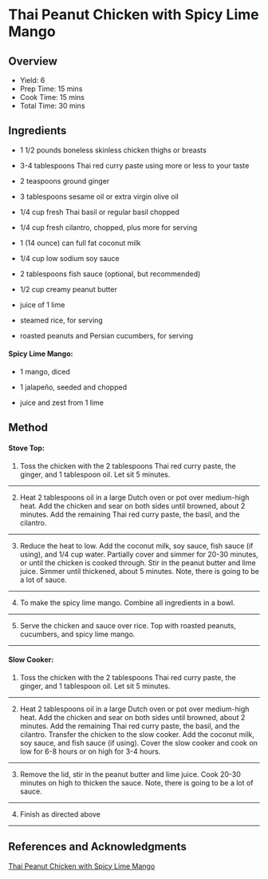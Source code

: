 # Thai Peanut Chicken with Spicy Lime Mango

## Overview

- Yield: 6
- Prep Time: 15 mins
- Cook Time: 15 mins
- Total Time: 30 mins

## Ingredients

- 1 1/2 pounds boneless skinless chicken thighs or breasts

- 3-4 tablespoons Thai red curry paste using more or less to your taste

- 2 teaspoons ground ginger

- 3 tablespoons sesame oil or extra virgin olive oil

- 1/4 cup fresh Thai basil or regular basil chopped

- 1/4 cup fresh cilantro, chopped, plus more for serving

- 1 (14 ounce) can full fat coconut milk

- 1/4 cup low sodium soy sauce

- 2 tablespoons fish sauce (optional, but recommended)

- 1/2 cup creamy peanut butter

- juice of 1 lime

- steamed rice, for serving

- roasted peanuts and Persian cucumbers, for serving

#### Spicy Lime Mango:

- 1 mango, diced

- 1 jalapeño, seeded and chopped

- juice and zest from 1 lime

## Method

#### Stove Top:

1. Toss the chicken with the 2 tablespoons Thai red curry paste, the ginger, and 1 tablespoon oil. Let sit 5 minutes.
---

2. Heat 2 tablespoons oil in a large Dutch oven or pot over medium-high heat. Add the chicken and sear on both sides until browned, about 2 minutes. Add the remaining Thai red curry paste, the basil, and the cilantro.
---

3. Reduce the heat to low. Add the coconut milk, soy sauce, fish sauce (if using), and 1/4 cup water. Partially cover and simmer for 20-30 minutes, or until the chicken is cooked through. Stir in the peanut butter and lime juice. Simmer until thickened, about 5 minutes. Note, there is going to be a lot of sauce.
---

4. To make the spicy lime mango. Combine all ingredients in a bowl.
---

5. Serve the chicken and sauce over rice. Top with roasted peanuts, cucumbers, and spicy lime mango.
---

#### Slow Cooker:

1. Toss the chicken with the 2 tablespoons Thai red curry paste, the ginger, and 1 tablespoon oil. Let sit 5 minutes.
---

2. Heat 2 tablespoons oil in a large Dutch oven or pot over medium-high heat. Add the chicken and sear on both sides until browned, about 2 minutes. Add the remaining Thai red curry paste, the basil, and the cilantro. Transfer the chicken to the slow cooker. Add the coconut milk, soy sauce, and fish sauce (if using). Cover the slow cooker and cook on low for 6-8 hours or on high for 3-4 hours.
---

3. Remove the lid, stir in the peanut butter and lime juice. Cook 20-30 minutes on high to thicken the sauce. Note, there is going to be a lot of sauce.
---

4. Finish as directed above
---

## References and Acknowledgments

[Thai Peanut Chicken with Spicy Lime Mango](https://www.halfbakedharvest.com/thai-peanut-chicken/)

